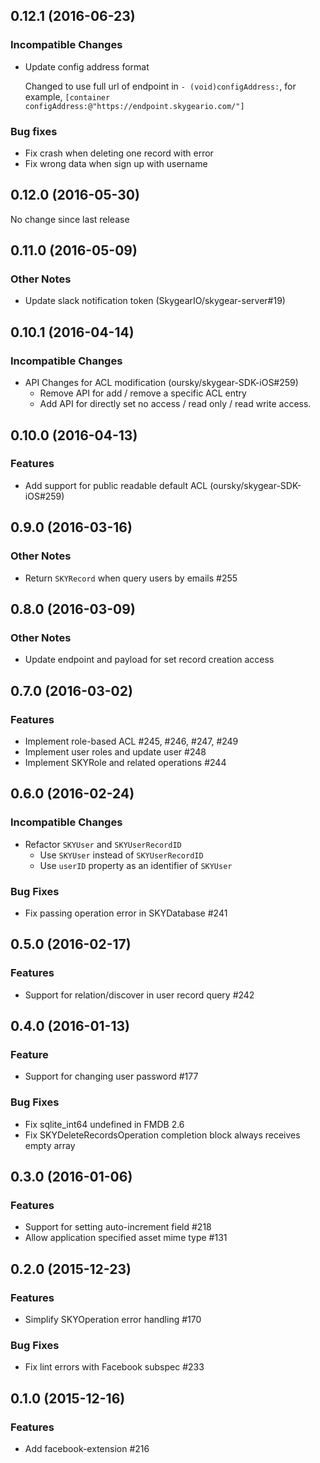 ## 0.12.1 (2016-06-23)

### Incompatible Changes
- Update config address format

  Changed to use full url of endpoint in `- (void)configAddress:`,
  for example, `[container configAddress:@"https://endpoint.skygeario.com/"]`

### Bug fixes
- Fix crash when deleting one record with error
- Fix wrong data when sign up with username

## 0.12.0 (2016-05-30)

No change since last release

## 0.11.0 (2016-05-09)

### Other Notes
- Update slack notification token (SkygearIO/skygear-server#19)


## 0.10.1 (2016-04-14)

### Incompatible Changes
- API Changes for ACL modification (oursky/skygear-SDK-iOS#259)
  - Remove API for add / remove a specific ACL entry
  - Add API for directly set no access / read only / read write access.


## 0.10.0 (2016-04-13)

### Features
- Add support for public readable default ACL (oursky/skygear-SDK-iOS#259)


## 0.9.0 (2016-03-16)

### Other Notes

- Return `SKYRecord` when query users by emails #255

## 0.8.0 (2016-03-09)

### Other Notes

- Update endpoint and payload for set record creation access

## 0.7.0 (2016-03-02)

### Features

- Implement role-based ACL #245, #246, #247, #249
- Implement user roles and update user #248
- Implement SKYRole and related operations #244

## 0.6.0 (2016-02-24)

### Incompatible Changes

- Refactor `SKYUser` and `SKYUserRecordID`
  - Use `SKYUser` instead of `SKYUserRecordID`
  - Use `userID` property as an identifier of `SKYUser`

### Bug Fixes

- Fix passing operation error in SKYDatabase #241

## 0.5.0 (2016-02-17)

### Features

- Support for relation/discover in user record query #242

## 0.4.0 (2016-01-13)

### Feature

- Support for changing user password #177

### Bug Fixes

- Fix sqlite_int64 undefined in FMDB 2.6
- Fix SKYDeleteRecordsOperation completion block always receives empty array

## 0.3.0 (2016-01-06)

### Features

- Support for setting auto-increment field #218
- Allow application specified asset mime type #131

## 0.2.0 (2015-12-23)

### Features

- Simplify SKYOperation error handling #170

### Bug Fixes

- Fix lint errors with Facebook subspec #233

## 0.1.0 (2015-12-16)

### Features

- Add facebook-extension #216
